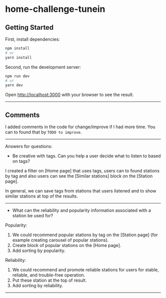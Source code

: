 # home-challenge-tunein

## Getting Started

First, install dependencies:

```bash
npm install
# or
yarn install
```

Second, run the development server:

```bash
npm run dev
# or
yarn dev
```

Open [http://localhost:3000](http://localhost:3000) with your browser to see the result.

---

## Comments

I added comments in the code for change/improve if I had more time.
You can to found that by ```TODO to improve```.

---

Answers for questions:

- Be creative with tags. Can you help a user decide what to listen to based on tags?

I created a filter on [Home page] that uses tags, users can to found stations by tag and also users can see the [Similar stations] block on the [Station page].

In general, we can save tags from stations that users listened and to show similar stations at top of the results.

---

- What can the reliability and popularity information associated with a station be used for?

Popularity:
1. We could recommend popular stations by tag on the [Station page] (for example creating carousel of popular stations).
2. Create block of popular stations on the [Home page].
3. Add sorting by popularity.

Reliability:
1. We could recommend and promote reliable stations for users for stable, reliable, and trouble-free operation.
2. Put these station at the top of result.
3. Add sorting by reliability.

---
